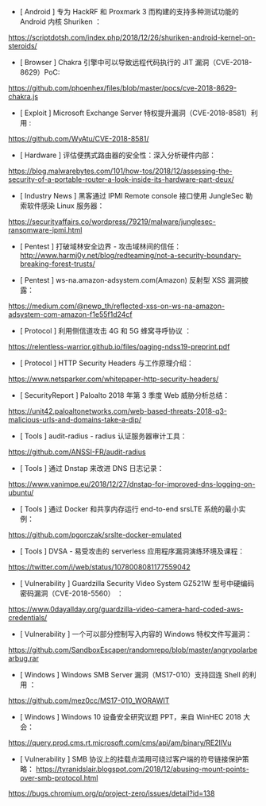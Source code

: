* [ Android ]  专为 HackRF 和 Proxmark 3 而构建的支持多种测试功能的 Android 内核 Shuriken ：

https://scriptdotsh.com/index.php/2018/12/26/shuriken-android-kernel-on-steroids/





* [ Browser ]  Chakra 引擎中可以导致远程代码执行的 JIT 漏洞（CVE-2018-8629）PoC:   

https://github.com/phoenhex/files/blob/master/pocs/cve-2018-8629-chakra.js





* [ Exploit ]  Microsoft Exchange Server 特权提升漏洞（CVE-2018-8581）利用 : 

https://github.com/WyAtu/CVE-2018-8581/





* [ Hardware ]  评估便携式路由器的安全性：深入分析硬件内部：

https://blog.malwarebytes.com/101/how-tos/2018/12/assessing-the-security-of-a-portable-router-a-look-inside-its-hardware-part-deux/



* [ Industry News ]  黑客通过 IPMI Remote console 接口使用 JungleSec 勒索软件感染 Linux 服务器： 

https://securityaffairs.co/wordpress/79219/malware/junglesec-ransomware-ipmi.html





* [ Pentest ]  打破域林安全边界 - 攻击域林间的信任：http://www.harmj0y.net/blog/redteaming/not-a-security-boundary-breaking-forest-trusts/



* [ Pentest ]  ws-na.amazon-adsystem.com(Amazon) 反射型 XSS 漏洞披露：

https://medium.com/@newp_th/reflected-xss-on-ws-na-amazon-adsystem-com-amazon-f1e55f1d24cf



* [ Protocol ]  利用侧信道攻击 4G 和 5G 蜂窝寻呼协议 ：

 https://relentless-warrior.github.io/files/paging-ndss19-preprint.pdf



* [ Protocol ]   HTTP Security Headers 与工作原理介绍：

https://www.netsparker.com/whitepaper-http-security-headers/



* [ SecurityReport ]  Paloalto 2018 年第 3 季度 Web 威胁分析总结：

https://unit42.paloaltonetworks.com/web-based-threats-2018-q3-malicious-urls-and-domains-take-a-dip/





* [ Tools ]  audit-radius - radius 认证服务器审计工具：

https://github.com/ANSSI-FR/audit-radius



* [ Tools ]  通过 Dnstap 来改进 DNS 日志记录：

https://www.vanimpe.eu/2018/12/27/dnstap-for-improved-dns-logging-on-ubuntu/



* [ Tools ]  通过 Docker 和共享内存运行 end-to-end srsLTE 系统的最小实例：

https://github.com/pgorczak/srslte-docker-emulated





* [ Tools ]   DVSA  - 易受攻击的 serverless 应用程序漏洞演练环境及课程：

https://twitter.com/i/web/status/1078008081177559042



* [ Vulnerability ]  Guardzilla Security Video System GZ521W 型号中硬编码密码漏洞（CVE-2018-5560） ： 

https://www.0dayallday.org/guardzilla-video-camera-hard-coded-aws-credentials/





* [ Vulnerability ]  一个可以部分控制写入内容的 Windows 特权文件写漏洞：

https://github.com/SandboxEscaper/randomrepo/blob/master/angrypolarbearbug.rar





* [ Windows ]  Windows SMB Server 漏洞（MS17-010）支持回连 Shell 的利用 ： 

https://github.com/mez0cc/MS17-010_WORAWIT



* [ Windows ]  Windows 10 设备安全研究议题 PPT，来自 WinHEC 2018 大会： 

https://query.prod.cms.rt.microsoft.com/cms/api/am/binary/RE2IIVu



* [ Vulnerability ]  SMB 协议上的挂载点滥用可绕过客户端的符号链接保护策略： 
https://tyranidslair.blogspot.com/2018/12/abusing-mount-points-over-smb-protocol.html 

https://bugs.chromium.org/p/project-zero/issues/detail?id=138
